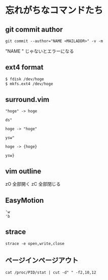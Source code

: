 # 忘れがちなコマンドたち

## git commit author

`git commit --author="NAME <MAILADDR>" -v -m`

"NAME <MAILADDR>" じゃないとエラーになる



## ext4 format

```bash
$ fdisk /dev/hoge
$ mkfs.ext4 /dev/hoge
```

## surround.vim

```
"hoge" -> hoge
```
`ds"`
  
```
hoge -> "hoge"
```
`ysw"`
  
```
hoge -> {hoge}
```
`ysw}`

## vim outline

zO 全部開く
zC 全部閉じる


## EasyMotion

`'w`  
`'b`

## strace

`strace -e open,write,close`


## ページインページアウト 

`cat /proc/PID/stat | cut -d" " -f2,10,12`
